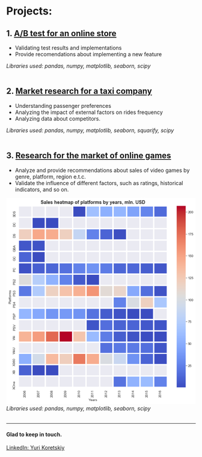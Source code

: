 # Projects:



## 1. [A/B test for an online store](https://github.com/yurikoretskiy/ab_test_online_shop)
   - Validating test results and implementations
   - Provide recomendations about implementing a new feature
    
    
   *Libraries used: pandas, numpy, matplotlib, seaborn, scipy*<br><br>
    
## 2. [Market research for a taxi company](https://github.com/yurikoretskiy/taxi_market_research)
   - Understanding passenger preferences 
   - Analyzing the impact of external factors on rides frequency
   - Analyzing data about competitors.
    
   *Libraries used: pandas, numpy, matplotlib, seaborn, squarify, scipy*<br><br>
    
## 3. [Research for the market of online games](https://github.com/yurikoretskiy/games_market_research)
   - Analyze and provide recommendations about sales of video games by genre, platform, region e.t.c.
   - Validate the influence of different factors, such as ratings, historical indicators, and so on.<br>
    
   ![](/images/heatmap.png)
    *Libraries used: pandas, numpy, matplotlib, seaborn, scipy*<br><br>

***
#### Glad to keep in touch.
[LinkedIn: Yuri Koretskiy](https://www.linkedin.com/in/yurikoretskiy/)

